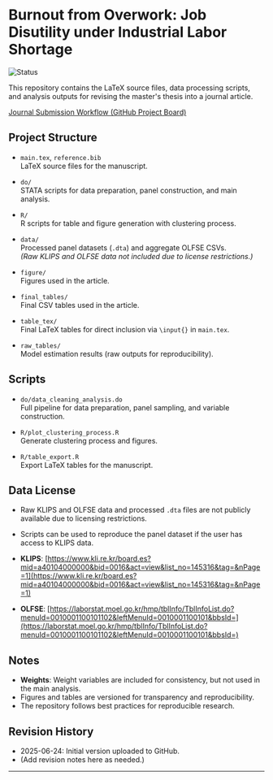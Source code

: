 # Burnout from Overwork: Job Disutility under Industrial Labor Shortage

![Status](https://img.shields.io/badge/Status-Preparing%20for%20Submission-yellow)

This repository contains the LaTeX source files, data processing scripts, and analysis outputs for revising the master's thesis into a journal article.

[Journal Submission Workflow (GitHub Project Board)](https://github.com/users/JHTomKIM/projects/1)

## Project Structure

- `main.tex`, `reference.bib`  
    LaTeX source files for the manuscript.

- `do/`  
    STATA scripts for data preparation, panel construction, and main analysis.

- `R/`  
    R scripts for table and figure generation with clustering process.

- `data/`  
    Processed panel datasets (`.dta`) and aggregate OLFSE CSVs.  
    *(Raw KLIPS and OLFSE data not included due to license restrictions.)*

- `figure/`  
    Figures used in the article.

- `final_tables/`  
    Final CSV tables used in the article.

- `table_tex/`  
    Final LaTeX tables for direct inclusion via `\input{}` in `main.tex`.

- `raw_tables/`  
    Model estimation results (raw outputs for reproducibility).

## Scripts

- `do/data_cleaning_analysis.do`  
    Full pipeline for data preparation, panel sampling, and variable construction.

- `R/plot_clustering_process.R`  
    Generate clustering process and figures.

- `R/table_export.R`  
    Export LaTeX tables for the manuscript.

## Data License

- Raw KLIPS and OLFSE data and processed `.dta` files are not publicly available due to licensing restrictions.  
- Scripts can be used to reproduce the panel dataset if the user has access to KLIPS data.

- **KLIPS**: [https://www.kli.re.kr/board.es?mid=a40104000000&bid=0016&act=view&list_no=145316&tag=&nPage=1](https://www.kli.re.kr/board.es?mid=a40104000000&bid=0016&act=view&list_no=145316&tag=&nPage=1)

- **OLFSE**: [https://laborstat.moel.go.kr/hmp/tblInfo/TblInfoList.do?menuId=0010001100101102&leftMenuId=0010001100101&bbsId=](https://laborstat.moel.go.kr/hmp/tblInfo/TblInfoList.do?menuId=0010001100101102&leftMenuId=0010001100101&bbsId=)

## Notes

- **Weights**: Weight variables are included for consistency, but not used in the main analysis.
- Figures and tables are versioned for transparency and reproducibility.
- The repository follows best practices for reproducible research.

## Revision History

- 2025-06-24: Initial version uploaded to GitHub.
- (Add revision notes here as needed.)

---

